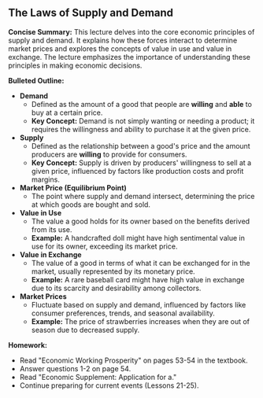 ## The Laws of Supply and Demand

**Concise Summary:** This lecture delves into the core economic principles of supply and demand. It explains how these forces interact to determine market prices and explores the concepts of value in use and value in exchange. The lecture emphasizes the importance of understanding these principles in making economic decisions. 

**Bulleted Outline:**

* **Demand**
    * Defined as the amount of a good that people are **willing** and **able** to buy at a certain price.
    *  **Key Concept:**  Demand is not simply wanting or needing a product; it requires the willingness and ability to purchase it at the given price. 
* **Supply**
    *  Defined as the relationship between a good's price and the amount producers are **willing** to provide for consumers.
    * **Key Concept:** Supply is driven by producers' willingness to sell at a given price, influenced by factors like production costs and profit margins.  
* **Market Price (Equilibrium Point)**
    * The point where supply and demand intersect, determining the price at which goods are bought and sold.
* **Value in Use**
    *  The value a good holds for its owner based on the benefits derived from its use.
    *  **Example:** A handcrafted doll might have high sentimental value in use for its owner, exceeding its market price.
* **Value in Exchange**
    * The value of a good in terms of what it can be exchanged for in the market, usually represented by its monetary price. 
    * **Example:**  A rare baseball card might have high value in exchange due to its scarcity and desirability among collectors.  
* **Market Prices**
    *  Fluctuate based on supply and demand, influenced by factors like consumer preferences, trends, and seasonal availability.
    * **Example:** The price of strawberries increases when they are out of season due to decreased supply.

**Homework:**
* Read "Economic Working Prosperity" on pages 53-54 in the textbook. 
* Answer questions 1-2 on page 54.
* Read "Economic Supplement: Application for a."
* Continue preparing for current events (Lessons 21-25). 
